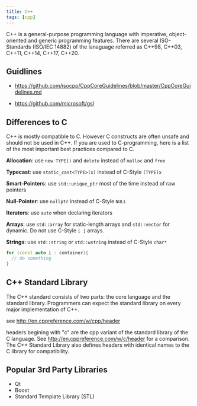```yaml
---
title: C++
tags: [cpp]
---
```


C++ is a general-purpose programming language with imperative, object-oriented and generic programming features.
There are several ISO-Standards (ISO/IEC 14882) of the lanaguage referred as C++98, C++03, C++11, C++14, C++17, C++20.


## Guidlines

* https://github.com/isocpp/CppCoreGuidelines/blob/master/CppCoreGuidelines.md

* https://github.com/microsoft/gsl



## Differences to C
C++ is mostly compatible to C. However C constructs are often unsafe and should not be used in C++.
If you are used to C-programming, here is a list of the most important best practices compared to C.

**Allocation**: use `new TYPE()` and `delete` instead of `malloc` and `free` 

**Typecast**: use `static_cast<TYPE>(x)` instead of C-Style `(TYPE)x`

**Smart-Pointers**: use `std::unique_ptr` most of the time instead of raw pointers

**Null-Pointer**: use `nullptr` instead of C-Style `NULL`

**Iterators**: use `auto` when declaring iterators

**Arrays**: use `std::array` for static-length arrays and `std::vector` for dynamic. Do not use C-Style `[ ]` arrays.

**Strings**: use `std::string` or `std::wstring` instead of C-Style `char*`




```c++
for (const auto i : container){
  // do something
}
```


## C++ Standard Library
The C++ standard consists of two parts: the core language and the standard library. Programmers can expect the standard library on every major implementation of C++.


see http://en.cppreference.com/w/cpp/header

headers begining with "c" are the cpp variant of the standard library of the C language. 
See http://en.cppreference.com/w/c/header for a comparison. The C++ Standard Library also defines headers with identical names to the C library for compatibility. 


## Popular 3rd Party Libraries
* Qt
* Boost
* Standard Template Library (STL)






